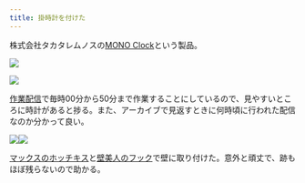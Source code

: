 ```yaml
---
title: 掛時計を付けた
---
```

株式会社タカタレムノスの[MONO Clock](https://www.amazon.co.jp/dp/B004UIT8BK)という製品。

![](https://lh3.googleusercontent.com/3gfDybGEPx3O6UWWTCj51CoGdTBZ6BGN_qGyMar2ox4P_tRGAU4bP3YBDxw_sSs_lbg16L5RV5s7sBwkjuU83deXpr4cEi982ur3_pn1Tv-GpHvfVpXPivGTR-udi1OzD2PYsmfrFCA3QCZOQA)

![](https://lh4.googleusercontent.com/fDknIvjue5dYUMKpXYjmZAyHrVd-aWj58LrFuVxRPxyTMlSn9gd_DVvEhlX_-2zRMrTl-pdMMYI0PBZsB2_MzkCqMpBvKTS62v2mlJmJWMBRIng36_dMGuVXes1gS1Jm_GJ0dYWFmbU-0-6BCw)

[作業配信](https://www.youtube.com/channel/UC5s-KpSDGzxWPWNv94PnJHw)で毎時00分から50分まで作業することにしているので、見やすいところに時計があると捗る。また、アーカイブで見返すときに何時頃に行われた配信なのか分かって良い。

![](https://lh6.googleusercontent.com/oVsedy3gjKEPL3IeF-YkpcM_8H3_1f8cKuSQGAuAb8wuDIKPJYKvi9qmawqy58kL660JibrBo4g2i3CHaGeMCy4PpYeKV_0KlHlIcLImL6gNTWKiMqhxzvxpguc37gdzn0waEMAemCOrGMvFgw)![](https://lh5.googleusercontent.com/VtSEbDluZJKYL9xO0chuB3QX5W3Ki-0XZ0yuU5rmEBVlCbe7lmMjmuZ3Fdlcfj8sXoyb4imMWjDpANG-rL4l9jJXVZ8jw6LQ6x2O6CRQ_6AgHmacHgbmsbpU6jEMq86mf08LLg87xyc5n2EQlA)

[マックスのホッチキス](https://www.amazon.co.jp/dp/B000O9WRWG)と[壁美人のフック](https://www.amazon.co.jp/dp/B00CU78TDG)で壁に取り付けた。意外と頑丈で、跡もほぼ残らないので助かる。
